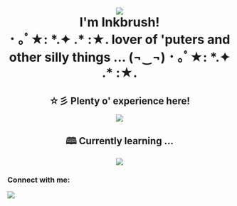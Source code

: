 <h1 align="center"><img src="https://user-images.githubusercontent.com/101950684/226711099-5aedd14b-f25e-4a12-91ea-3287ed250056.gif"/> 
<br> 
I'm Inkbrush! 
<br> 
･ ｡ﾟ★: *.✦ .* :★. lover of 'puters and other silly things ... (¬‿¬) ･ ｡ﾟ★: *.✦ .* :★.
</h1>

<h2 align="center"> ☆彡 Plenty o' experience here!</h2>
<p align="center">
  <a href="https://skillicons.dev">
    <img src="https://skillicons.dev/icons?i=css,ae,blender,html,pr,py,js"/>
  </a>
</p>

<h2 align="center"> 🕮 Currently learning ... </h2>
<p align="center">
  <a href="https://skillicons.dev">
    <img src="https://skillicons.dev/icons?i=bootstrap,cs,unity,xd,docker"/>
  </a>
</p>

<h3 align="left">Connect with me:</h3>
<img src="https://user-images.githubusercontent.com/101950684/226710537-6999a415-b0f1-4065-b11a-0407249e1a8a.gif"/>
